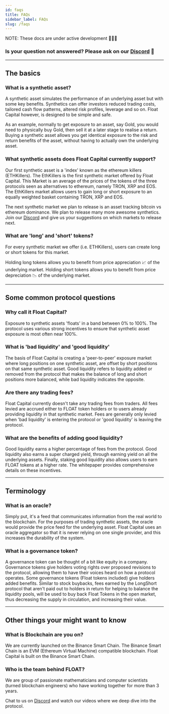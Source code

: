 ```yaml
---
id: faqs
title: FAQs
sidebar_label: FAQs
slug: /faqs
---
```


NOTE: These docs are under active development 👷‍♀️👷

### Is your question not answered? Please ask on our [Discord](https://discord.gg/qesr2KZAhn) 🙏

---

## The basics

<!-- ### What is Float Capital? -->

### What is a synthetic asset?

A synthetic asset simulates the performance of an underlying asset but with some key benefits. Synthetics can offer investors reduced trading costs, tailored cash flow patterns, altered risk profiles, leverage and so on. Float Capital however, is designed to be simple and safe.

As an example, normally to get exposure to an asset, say Gold, you would need to physically buy Gold, then sell it at a later stage to realise a return. Buying a synthetic asset allows you get identical exposure to the risk and return benefits of the asset, without having to actually own the underlying asset.

### What synthetic assets does Float Capital currently support?

Our first synthetic asset is a 'index' known as the ethereum killers (ETHKillers). The EthKillers is the first synthetic market offered by Float Capital. This Market is an average of the prices of the tokens of the three protocols seen as alternatives to ethereum, namely TRON, XRP and EOS. The EthKillers market allows users to gain long or short exposure to an equally weighted basket containing TRON, XRP and EOS.

The next synthetic market we plan to release is an asset tracking bitcoin vs ethereum dominance. We plan to release many more awesome synthetics. Join our [Discord](https://discord.gg/qesr2KZAhn) and give us your suggestions on which markets to release next.

### What are 'long' and 'short' tokens?

For every synthetic market we offer (i.e. ETHKillers), users can create long or short tokens for this market.

Holding long tokens allows you to benefit from price appreciation 📈 of the underlying market. Holding short tokens allows you to benefit from price depreciation 📉 of the underlying market.

<!-- ### What makes Float Capital different?

Float Capital is designed to be simple and safe: to be easy to use and transparent.

Not over collateralized
...
-->

<!-- ### Long tokens vs Short tokens vs Float tokens.. the differences.

Holders of Long tokens benefit from increases in the price of the underlying market. Holders of Short tokens benefit from decreases in the price of the underlying market. Each market has its own pair of long and short tokens. Holders of Float tokens will benefit from the routine retirement of the Float token done by the LongShort protocol. The Float Token is the governance token and holders will therefore have a say regarding changes to the protocol in the future. -->

---

## Some common protocol questions

### Why call it Float Capital?

Exposure to synthetic assets 'floats' in a band between 0% to 100%. The protocol uses various strong incentives to ensure that synthetic asset exposure is most often near 100%.

### What is 'bad liquidity' and 'good liquidity'

The basis of Float Capital is creating a 'peer-to-peer' exposure market where long positions on one synthetic asset, are offset by short positions on that same synthetic asset. Good liquidity refers to liquidity added or removed from the protocol that makes the balance of long and short positions more balanced, while bad liquidity indicates the opposite.

### Are there any trading fees?

Float Capital currently doesn't take any trading fees from traders. All fees levied are accrued either to FLOAT token holders or to users already providing liquidity in that synthetic market. Fees are generally only levied when 'bad liquidity' is entering the protocol or 'good liquidity' is leaving the protocol.

### What are the benefits of adding good liquidity?

Good liquidity earns a higher percentage of fees from the protocol. Good liquidity also earns a super charged yield, through earning yield on all the underlying assets. Finally, staking good liquidity also allows users to earn FLOAT tokens at a higher rate. The whitepaper provides comprehensive details on these incentives.

<!-- Underlying protocol assets generate yield
On the dashboard there will be an indication of the imbalance between the long side liquidity and the short side liquidity. By watching this and taking adding good liquidity, you will be rewarded with the interest on all the liquidity of both sides of the market. The liquidity is deposited in [Venus Protocol](https://app.venus.io/market/BUSD) where the token earns interest. -->

<!-- ### Why hold Float governance tokens?

Holders of Float tokens will benefit from the routine retirement of the Float token done by the LongShort protocol using any fees left over after rewarding holders of the Long or Short token that's least in favor. The Float Token is the governance token and therefore holders will also have a say regarding changes to the protocol in the future. -->

<!-- ### Will I really be able to stay completely anonymous?

Yes. KYC (Know Your Customer) is a due diligence process that traditional financial institutions are legally required to perform on you. It's completely normal for a traditional brokerage to know almost everything important about your financial life before they onboard you. -->

<!-- With DAOs (Decentralized Autonomous Organisations) like Float Capital, everything is handled by the blockchain, so no one will ask what your salary is, the source and extent of your liquid net worth, or your level of trading experience. -->

<!-- ### What are the market hours?

Crypto markets are not limited to normal market hours. They are 24-hour and cannot be halted. -->

<!-- ### What is a synthetic asset?

A synthetic asset simulates the performance of an underlying asset but with some key benefits. Synthetics can offer investors reduced trading costs, tailored cash flow patterns, altered risk profiles, leverage and so on. Float Capital however, is designed to be simple and safe. -->

---

## Terminology

### What is an oracle?

Simply put, it's a feed that communicates information from the real world to the blockchain. For the purposes of trading synthetic assets, the oracle would provide the price feed for the underlying asset. Float Capital uses an oracle aggregator so that it is never relying on one single provider, and this increases the durability of the system.

### What is a governance token?

A governance token can be thought of a bit like equity in a company. Governance tokens give holders voting rights over proposed revisions to the protocol, allowing them to have their voices heard on how a protocol operates. Some governance tokens (Float tokens included) give holders added benefits. Similar to stock buybacks, fees earned by the LongShort protocol that aren't paid out to holders in return for helping to balance the liquidity pools, will be used to buy back Float Tokens in the open market, thus decreasing the supply in circulation, and increasing their value.

---

## Other things your might want to know

### What is Blockchain are you on?

We are currently launched on the Binance Smart Chain. The Binance Smart Chain is an EVM (Ethereum Virtual Machine) compatible blockchain. Float Capital is built on the Binance Smart Chain.

### Who is the team behind FLOAT?

We are group of passionate mathematicians and computer scientists (turned blockchain engineers) who have working together for more than 3 years.

Chat to us on [Discord](https://discord.gg/qesr2KZAhn) and watch our videos where we deep dive into the protocol.

<!--
### Have the LongShort Smart Contracts been audited?

Yes, you can find the audit reports [link: here]. -->
